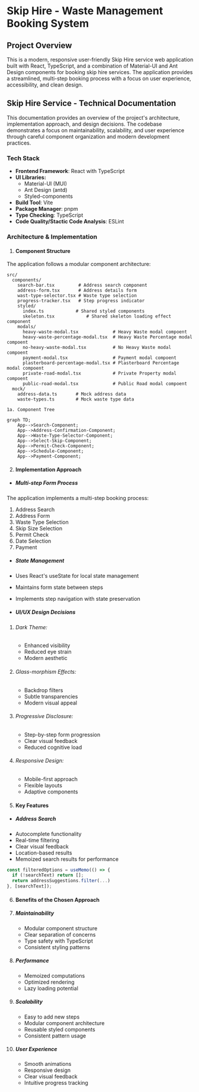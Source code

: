 # Skip Hire - Waste Management Booking System

## Project Overview
This is a modern, responsive user-friendly Skip Hire service web application built with React, TypeScript, and a combination of Material-UI and Ant Design components for booking skip hire services. The application provides a streamlined, multi-step booking process with a focus on user experience, accessibility, and clean design.

## Skip Hire Service - Technical Documentation
This documentation provides an overview of the project's architecture, implementation approach, and design decisions. The codebase demonstrates a focus on maintainability, scalability, and user experience through careful component organization and modern development practices.

### Tech Stack
- **Frontend Framework**: React with TypeScript
- **UI Libraries:**
    - Material-UI (MUI)
    - Ant Design (antd)
    - Styled-components
- **Build Tool**: Vite
- **Package Manager**: pnpm
- **Type Checking**: TypeScript
- **Code Quality/Stactic Code Analysis**: ESLint

### Architecture & Implementation

1. #### Component Structure
The application follows a modular component architecture:

```suggestion
src/
  components/
    search-bar.tsx         # Address search component
    address-form.tsx       # Address details form
    wast-type-selector.tsx # Waste type selection
    progress-tracker.tsx   # Step progress indicator
    styled/               
      index.ts            # Shared styled components
      skeleton.tsx            # Shared skeleton loading effect component
    modals/
      heavy-waste-modal.tsx             # Heavy Waste modal compoent
      heavy-waste-percentage-modal.tsx  # Heavy Waste Percentage modal compoent
      no-heavy-waste-modal.tsx          # No Heavy Waste modal compoent
      payment-modal.tsx                 # Payment modal compoent
      plasterboard-percentage-modal.tsx # Plasterboard Percentage modal compoent
      private-road-modal.tsx            # Private Property modal compoent
      public-road-modal.tsx             # Public Road modal compoent
  mock/
    address-data.ts       # Mock address data
    waste-types.ts        # Mock waste type data
```

    1a. Component Tree
```mermaid
graph TD;
    App-->Search-Component;
    App-->Address-Confirmation-Component;
    App-->Waste-Type-Selector-Component;
    App-->Select-Skip-Component;
    App-->Permit-Check-Component;
    App-->Schedule-Component;
    App-->Payment-Component;
```

2. #### Implementation Approach

-  ##### Multi-step Form Process
The application implements a multi-step booking process:

1. Address Search
2. Address Form
3. Waste Type Selection
4. Skip Size Selection 
5. Permit Check 
6. Date Selection 
7. Payment 

- ##### State Management

- Uses React's useState for local state management
- Maintains form state between steps
- Implements step navigation with state preservation

- ##### UI/UX Design Decisions

1. ###### Dark Theme:
    - Enhanced visibility
    - Reduced eye strain
    - Modern aesthetic

2. ###### Glass-morphism Effects:
    - Backdrop filters
    - Subtle transparencies
    - Modern visual appeal

3. ###### Progressive Disclosure:
    - Step-by-step form progression
    - Clear visual feedback
    - Reduced cognitive load

4. ###### Responsive Design:
    - Mobile-first approach
    - Flexible layouts
    - Adaptive components

3. #### Key Features

- ##### Address Search
- Autocomplete functionality
- Real-time filtering
- Clear visual feedback
- Location-based results
- Memoized search results for performance

```js
const filteredOptions = useMemo(() => {
  if (!searchText) return [];
  return addressSuggestions.filter(...)
}, [searchText]);
```

6. #### Benefits of the Chosen Approach

1. ##### Maintainability
    - Modular component structure
    - Clear separation of concerns
    - Type safety with TypeScript
    - Consistent styling patterns
2. ##### Performance
    - Memoized computations
    - Optimized rendering
    - Lazy loading potential
3. ##### Scalability
    - Easy to add new steps
    - Modular component architecture
    - Reusable styled components
    - Consistent pattern usage
4. ##### User Experience
    - Smooth animations
    - Responsive design
    - Clear visual feedback
    - Intuitive progress tracking






